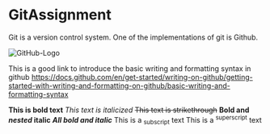 # GitAssignment
Git is a version control system. One of the implementations of git is Github.

![GitHub-Logo](https://github.com/user-attachments/assets/8af8c847-4ffd-4dc7-aad2-8166d4ec3d78)

This is a good link to introduce the basic writing and formatting syntax in github
https://docs.github.com/en/get-started/writing-on-github/getting-started-with-writing-and-formatting-on-github/basic-writing-and-formatting-syntax

**This is bold text**
_This text is italicized_
~~This text is strikethrough~~
	**Bold and _nested_ italic**
 ***All bold and italic***
 This is a <sub>subscript</sub> text
 This is a <sup>superscript</sup> text
 
